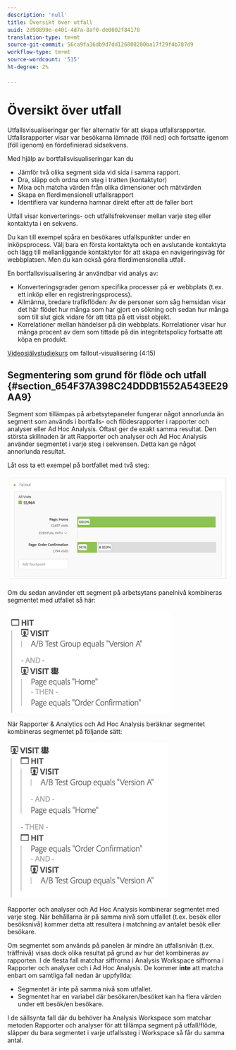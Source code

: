 ```yaml
---
description: 'null'
title: Översikt över utfall
uuid: 2d98899e-e401-4d7a-8af0-de0002f84178
translation-type: tm+mt
source-git-commit: 56ca9fa36db9d7dd126808280ba17f29f4b787d9
workflow-type: tm+mt
source-wordcount: '515'
ht-degree: 2%

---
```



# Översikt över utfall

Utfallsvisualiseringar ger fler alternativ för att skapa utfallsrapporter. Utfallsrapporter visar var besökarna lämnade (föll ned) och fortsatte igenom (föll igenom) en fördefinierad sidsekvens.

Med hjälp av bortfallsvisualiseringar kan du

* Jämför två olika segment sida vid sida i samma rapport.
* Dra, släpp och ordna om steg i tratten (kontaktytor)
* Mixa och matcha värden från olika dimensioner och mätvärden
* Skapa en flerdimensionell utfallsrapport
* Identifiera var kunderna hamnar direkt efter att de faller bort

Utfall visar konverterings- och utfallsfrekvenser mellan varje steg eller kontaktyta i en sekvens.

Du kan till exempel spåra en besökares utfallspunkter under en inköpsprocess. Välj bara en första kontaktyta och en avslutande kontaktyta och lägg till mellanliggande kontaktytor för att skapa en navigeringsväg för webbplatsen. Men du kan också göra flerdimensionella utfall.

En bortfallsvisualisering är användbar vid analys av:

* Konverteringsgrader genom specifika processer på er webbplats (t.ex. ett inköp eller en registreringsprocess).
* Allmänna, bredare trafikflöden: Av de personer som såg hemsidan visar det här flödet hur många som har gjort en sökning och sedan hur många som till slut gick vidare för att titta på ett visst objekt.
* Korrelationer mellan händelser på din webbplats. Korrelationer visar hur många procent av dem som tittade på din integritetspolicy fortsatte att köpa en produkt.

[Videosjälvstudiekurs](https://docs.adobe.com/content/help/en/analytics-learn/tutorials/analysis-workspace/analyzing-customer-journeys/fallout-visualization.html) om fallout-visualisering (4:15)

## Segmentering som grund för flöde och utfall {#section_654F37A398C24DDDB1552A543EE29AA9}

Segment som tillämpas på arbetsytepaneler fungerar något annorlunda än segment som används i bortfalls- och flödesrapporter i rapporter och analyser eller Ad Hoc Analysis. Oftast ger de exakt samma resultat. Den största skillnaden är att Rapporter och analyser och Ad Hoc Analysis använder segmentet i varje steg i sekvensen. Detta kan ge något annorlunda resultat.

Låt oss ta ett exempel på bortfallet med två steg:

![](assets/fallout_segments1.png)

Om du sedan använder ett segment på arbetsytans panelnivå kombineras segmentet med utfallet så här:

![](assets/fallout_seg.png)

När Rapporter &amp; Analytics och Ad Hoc Analysis beräknar segmentet kombineras segmentet på följande sätt:

![](assets/fallout_segments3.png)

Rapporter och analyser och Ad Hoc Analysis kombinerar segmentet med varje steg. När behållarna är på samma nivå som utfallet (t.ex. besök eller besöksnivå) kommer detta att resultera i matchning av antalet besök eller besökare.

Om segmentet som används på panelen är mindre än utfallsnivån (t.ex. träffnivå) visas dock olika resultat på grund av hur det kombineras av rapporten. I de flesta fall matchar siffrorna i Analysis Workspace siffrorna i Rapporter och analyser och i Ad Hoc Analysis. De kommer **inte** att matcha enbart om samtliga fall nedan är uppfyllda:

* Segmentet är inte på samma nivå som utfallet.
* Segmentet har en variabel där besökaren/besöket kan ha flera värden under ett besök/en besökare.

I de sällsynta fall där du behöver ha Analysis Workspace som matchar metoden Rapporter och analyser för att tillämpa segment på utfall/flöde, släpper du bara segmentet i varje utfallssteg i Workspace så får du samma antal.
